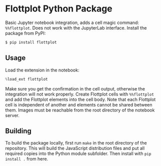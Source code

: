 # Flottplot Python Package

Basic Jupyter notebook integration, adds a cell magic command: `%%flottplot`. Does not work with the JupyterLab interface. Install the package from PyPI:

```bash
$ pip install flottplot
```


## Usage

Load the extension in the notebook:

```python
%load_ext flottplot
```

Make sure you get the confirmation in the cell output, otherwise the integration will not work properly. Create Flottplot cells with `%%flottplot` and add the Flottplot elements into the cell body. Note that each Flottplot cell is independent of another and elements cannot be shared between them. Images must be reachable from the root directory of the notebook server.


## Building

To build the package locally, first run `make` in the root directory of the repository. This will build the JavaScript distribution files and put all required copies into the Python module subfolder. Then install with `pip install .` from here.

